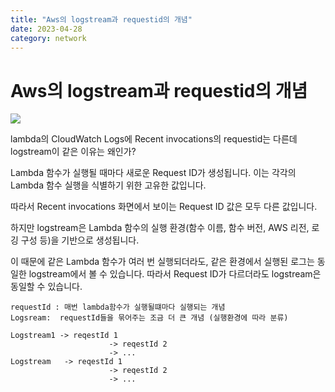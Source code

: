 ```yaml
---
title: "Aws의 logstream과 requestid의 개념"
date: 2023-04-28
category: network
---
```


# Aws의 logstream과 requestid의 개념

![](/storage/2023042922585390464.jpg)

lambda의 CloudWatch Logs에 Recent invocations의 requestid는 다른데 logstream이 같은 이유는 왜인가?

Lambda 함수가 실행될 때마다 새로운 Request ID가 생성됩니다. 이는 각각의 Lambda 함수 실행을 식별하기 위한 고유한 값입니다.

따라서 Recent invocations 화면에서 보이는 Request ID 값은 모두 다른 값입니다.

하지만 logstream은 Lambda 함수의 실행 환경(함수 이름, 함수 버전, AWS 리전, 로깅 구성 등)을 기반으로 생성됩니다.

이 때문에 같은 Lambda 함수가 여러 번 실행되더라도, 같은 환경에서 실행된 로그는 동일한 logstream에서 볼 수 있습니다. 따라서 Request ID가 다르더라도 logstream은 동일할 수 있습니다.

```
requestId : 매번 lambda함수가 실행될떄마다 실행되는 개념
Logsream:  requestId들을 묶어주는 조금 더 큰 개념 (실행환경에 따라 분류)

Logstream1 -> reqestId 1
                      -> reqestId 2
                      -> ...
Logstream   -> reqestId 1
                      -> reqestId 2
                      -> ...
```
